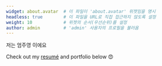 ```yaml
---
widget: about.avatar  # 이 파일이 'about.avatar' 위젯임을 명시
headless: true        # 이 파일을 URL로 직접 접근하지 않도록 설정
weight: 10            # 위젯의 순서(우선순위)를 설정
author: admin         # 'admin' 사용자의 프로필을 불러옴
---
```


저는 엄주영 이에요

Check out my [resumé](/about/) and portfolio below 😍
